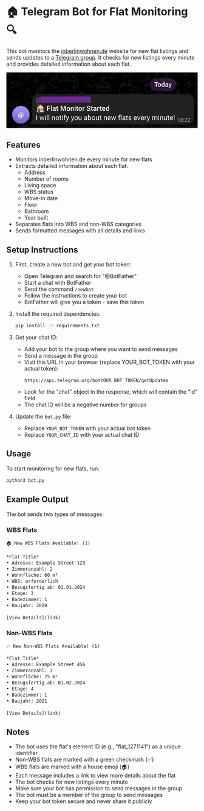 # 🏠 Telegram Bot for Flat Monitoring 🔍

This bot monitors the [inberlinwohnen.de](https://inberlinwohnen.de/wohnungsfinder/) website for new flat listings and sends updates to a [Telegram group](https://web.telegram.org). It checks for new listings every minute and provides detailed information about each flat.

![preview](ReadmeImage.jpg)

## Features

- Monitors inberlinwohnen.de every minute for new flats
- Extracts detailed information about each flat:
  - Address
  - Number of rooms
  - Living space
  - WBS status
  - Move-in date
  - Floor
  - Bathroom
  - Year built
- Separates flats into WBS and non-WBS categories
- Sends formatted messages with all details and links

## Setup Instructions

1. First, create a new bot and get your bot token:
   - Open Telegram and search for "@BotFather"
   - Start a chat with BotFather
   - Send the command `/newbot`
   - Follow the instructions to create your bot
   - BotFather will give you a token - save this token

2. Install the required dependencies:
   ```bash
   pip install -r requirements.txt
   ```

3. Get your chat ID:
   - Add your bot to the group where you want to send messages
   - Send a message in the group
   - Visit this URL in your browser (replace YOUR_BOT_TOKEN with your actual token):
     ```
     https://api.telegram.org/botYOUR_BOT_TOKEN/getUpdates
     ```
   - Look for the "chat" object in the response, which will contain the "id" field
   - The chat ID will be a negative number for groups

4. Update the `bot.py` file:
   - Replace `YOUR_BOT_TOKEN` with your actual bot token
   - Replace `YOUR_CHAT_ID` with your actual chat ID

## Usage

To start monitoring for new flats, run:
```bash
python3 bot.py
```

## Example Output

The bot sends two types of messages:

### WBS Flats
```
🏠 New WBS Flats Available! (1)

*Flat Title*
• Adresse: Example Street 123
• Zimmeranzahl: 2
• Wohnfläche: 60 m²
• WBS: erforderlich
• Bezugsfertig ab: 01.01.2024
• Etage: 3
• Badezimmer: 1
• Baujahr: 2020

[View Details](link)
```

### Non-WBS Flats
```
✅ New Non-WBS Flats Available! (1)

*Flat Title*
• Adresse: Example Street 456
• Zimmeranzahl: 3
• Wohnfläche: 75 m²
• Bezugsfertig ab: 01.02.2024
• Etage: 4
• Badezimmer: 1
• Baujahr: 2021

[View Details](link)
```

## Notes

- The bot uses the flat's element ID (e.g., "flat_1271141") as a unique identifier
- Non-WBS flats are marked with a green checkmark (✅)
- WBS flats are marked with a house emoji (🏠)
- Each message includes a link to view more details about the flat
- The bot checks for new listings every minute
- Make sure your bot has permission to send messages in the group
- The bot must be a member of the group to send messages
- Keep your bot token secure and never share it publicly 